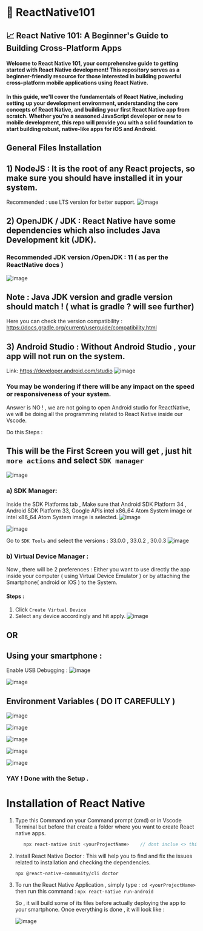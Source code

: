 # 🥷 ReactNative101
## 📈 React Native 101: A Beginner's Guide to Building Cross-Platform Apps

####  Welcome to React Native 101, your comprehensive guide to getting started with React Native development! This repository serves as a beginner-friendly resource for those interested in building powerful cross-platform mobile applications using React Native.

#### In this guide, we'll cover the fundamentals of React Native, including setting up your development environment, understanding the core concepts of React Native, and building your first React Native app from scratch. Whether you're a seasoned JavaScript developer or new to mobile development, this repo will provide you with a solid foundation to start building robust, native-like apps for iOS and Android.

## General Files Installation 
## 1) NodeJS : It is the root of any React projects, so make sure you should have installed it in your system.
   Recommended : use LTS version for better support.
   ![image](https://github.com/yash-devop/ReactNative101/assets/112558970/c8315c34-0c0e-4ff0-acba-f6681d148f64)

## 2) OpenJDK / JDK : React Native have some dependencies which also includes Java Development kit (JDK).
  ### Recommended JDK version /OpenJDK :  11   ( as per the ReactNative docs )
  ![image](https://github.com/yash-devop/ReactNative101/assets/112558970/d71e62d7-c340-4f8b-b216-bd77945c6d35)

  ## Note : Java JDK version and gradle version should match ! ( what is gradle ? will see further)
  Here you can check the version compatibility : https://docs.gradle.org/current/userguide/compatibility.html

## 3) Android Studio : Without Android Studio , your app will not run on the system. 
Link: https://developer.android.com/studio
![image](https://github.com/yash-devop/ReactNative101/assets/112558970/34688587-a1af-4a45-b115-cb2b7b10c76e)

### You may be wondering if there will be any impact on the speed or responsiveness of your system.
Answer is NO ! , we are not going to open Android studio for ReactNative, we will be doing all the programming related to React Native inside our Vscode.

Do this Steps : 
## This will be the First Screen you will get , just hit  ``` more actions ```  and select ```SDK manager```
![image](https://github.com/yash-devop/ReactNative101/assets/112558970/5f6ed75f-599a-471e-b58c-7178f3c6b1b6)
  
  ### a) SDK Manager: 
  Inside the SDK Platforms tab , Make sure that Android SDK Platform 34 , Android SDK Platform 33, Google APIs intel x86_64 Atom System image or intel x86_64 Atom System image is selected.
  ![image](https://github.com/yash-devop/ReactNative101/assets/112558970/d554c755-f788-4de1-983b-6403c9450770)


  ![image](https://github.com/yash-devop/ReactNative101/assets/112558970/3b39df2d-255c-4ea7-9d57-0a4549212f16)

  Go to ``` SDK Tools ``` and select the versions : 33.0.0 , 33.0.2 , 30.0.3
  ![image](https://github.com/yash-devop/ReactNative101/assets/112558970/77860840-1726-491e-9d6c-38438aac88c4)

  ### b) Virtual Device Manager : 
  Now , there will be 2 preferences : Either you want to use directly the app inside your computer ( using Virtual Device Emulator ) or by attaching the 
  Smartphone( android or IOS ) to the System.

  #### Steps : 
  1) Click ```Create Virtual Device```
  2) Select any device accordingly and hit apply. 
     ![image](https://github.com/yash-devop/ReactNative101/assets/112558970/84a298d4-9ec8-4b36-a0cc-65e3481bc669)

  ##                                           OR

  ## Using your smartphone :
  
  Enable USB Debugging :
  ![image](https://github.com/yash-devop/ReactNative101/assets/112558970/e8ccbf88-fdfc-4a01-b3d1-4281e73a099c)
  
  ![image](https://github.com/yash-devop/ReactNative101/assets/112558970/04bb6e15-308d-4325-986a-8b4f71041b62)

  ## Environment Variables ( DO IT CAREFULLY )
  ![image](https://github.com/yash-devop/ReactNative101/assets/112558970/19b9cada-4c3a-466c-abbb-e88b3330f073)

  ![image](https://github.com/yash-devop/ReactNative101/assets/112558970/98bc5d6c-29b6-406a-ac1d-799b5fc98b1c)

  ![image](https://github.com/yash-devop/ReactNative101/assets/112558970/9ee487b8-0e80-418e-a7b1-6beeb74bf1f9)
  
  ![image](https://github.com/yash-devop/ReactNative101/assets/112558970/8150b7b3-e136-4116-b27f-145241b67813)

  ![image](https://github.com/yash-devop/ReactNative101/assets/112558970/0339e1b7-598e-4276-8135-7b0f098dabda)


  ### YAY ! Done with the Setup .

  # Installation of React Native

1) Type this Command on your Command prompt (cmd) or in Vscode Terminal but before that create a folder where you want to create React native apps.
   
   ```js
      npx react-native init <yourProjectName>    // dont inclue <> this brackets.
   ```
   
2) Install React Native Doctor : This will help you to find and fix the issues related to installation and checking the dependencies.
   
   ``` npx @react-native-community/cli doctor ```

3) To run the React Native Application , simply type : ``` cd <yourProjectName> ```
   then run this command : 
  ``` npx react-native run-android  ```

   So , it will build some of its files before actually deploying the app to your smartphone.
   Once everything is done , it will look like :
   
   ![image](https://github.com/yash-devop/ReactNative101/assets/112558970/2f789b83-0311-4076-9dc5-7eedf3408489)
